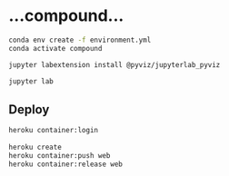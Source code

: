 # ...compound...


```bash
conda env create -f environment.yml
conda activate compound

jupyter labextension install @pyviz/jupyterlab_pyviz

jupyter lab
```

## Deploy

```bash
heroku container:login
 
heroku create
heroku container:push web
heroku container:release web
```